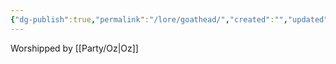 ```yaml
---
{"dg-publish":true,"permalink":"/lore/goathead/","created":"","updated":""}
---
```



Worshipped by [[Party/Oz\|Oz]]